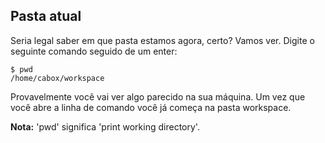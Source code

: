 ## Pasta atual

Seria legal saber em que pasta estamos agora, certo? Vamos ver. Digite o seguinte comando seguido de um enter:

```
$ pwd
/home/cabox/workspace
```

Provavelmente você vai ver algo parecido na sua máquina. Um vez que você abre a linha de comando você já começa na pasta workspace.

**Nota:** 'pwd' significa 'print working directory'.

